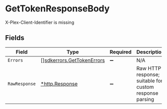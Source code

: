 # GetTokenResponseBody

X-Plex-Client-Identifier is missing


## Fields

| Field                                                                  | Type                                                                   | Required                                                               | Description                                                            |
| ---------------------------------------------------------------------- | ---------------------------------------------------------------------- | ---------------------------------------------------------------------- | ---------------------------------------------------------------------- |
| `Errors`                                                               | [][sdkerrors.GetTokenErrors](../../models/sdkerrors/gettokenerrors.md) | :heavy_minus_sign:                                                     | N/A                                                                    |
| `RawResponse`                                                          | [*http.Response](https://pkg.go.dev/net/http#Response)                 | :heavy_minus_sign:                                                     | Raw HTTP response; suitable for custom response parsing                |